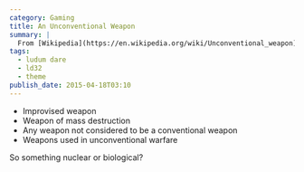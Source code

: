 ```yaml
---
category: Gaming
title: An Unconventional Weapon
summary: |
  From [Wikipedia](https://en.wikipedia.org/wiki/Unconventional_weapon): Unconventional weapon may refer to:
tags: 
  - ludum dare
  - ld32
  - theme
publish_date: 2015-04-18T03:10
---
```


- Improvised weapon
- Weapon of mass destruction
- Any weapon not considered to be a conventional weapon
- Weapons used in unconventional warfare

So something nuclear or biological?
